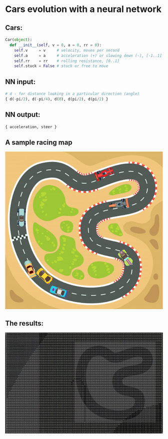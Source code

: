 # Cars evolution with a neural network

## Cars:
```python
Car(object):
  def __init__(self, v = 0, a = 0, rr = 0):
    self.v     = v     # velocity, moves per second
    self.a     = a     # acceleration (+) or slowing down (-), [-1..1]
    self.rr    = rr    # rolling resistance, [0..1]
    self.stuck = False # stuck or free to move
```

## NN input:
```python
# d - for distance looking in a particular direction (angle)
{ d(-pi/2), d(-pi/4), d(0), d(pi/2), d(pi/2) }
```

## NN output:
```python
{ acceleration, steer }
```

## A sample racing map
<img src="race.jpg">


## The results:
<img src="race_array.jpg">
